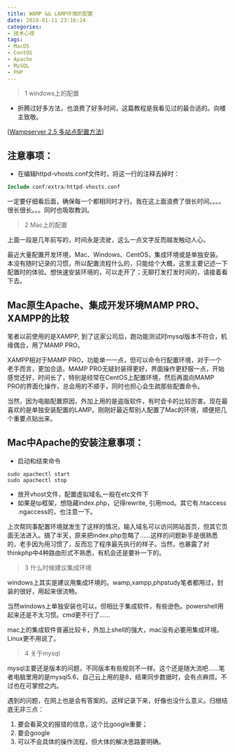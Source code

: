 ```yaml
---
title: WAMP && LAMP环境的配置
date: 2019-01-11 23:16:24
categories:
- 技术心得
tags:
- MacOS
- CentOS
- Apache
- MySQL
- PHP
---
```


> 1 windows上的配置

- 折腾过好多方法，也浪费了好多时间，这篇教程是我看见过的最合适的。向楼主致敬。

[[Wampserver 2.5 多站点配置方法](http://www.cnblogs.com/wujilong/p/5865186.html)]

## 注意事项：
- 在编辑httpd-vhosts.conf文件时，将这一行的注释去掉时：
```php
Include conf/extra/httpd-vhosts.conf 
```
一定要仔细看后面，确保每一个都相同时才行。我在这上面浪费了很长时间。。。。很长很长。。。同时也吸取教训。

> 2 Mac上的配置

上面一段是几年前写的，时间永是流驶，这么一点文字反而越发触动人心。

最近大量配置开发环境，Mac、Windows、CentOS，集成环境或是单独安装。本没有随时记录的习惯，所以配置流程什么的，只能给个大概，这里主要记述一下配置时的体验。想快速安装环境的，可以走开了；无聊打发打发时间的，请接着看下去。

##  Mac原生Apache、集成开发环境MAMP PRO、XAMPP的比较

笔者以前使用的是XAMPP, 到了这家公司后，跑功能测试时mysql版本不符合，机缘偶合，用了MAMP PRO。

XAMPP相对于MAMP PRO，功能单一一点，但可以命令行配置环境，对于一个老手而言，更加合适。MAMP PRO无疑封装得更好，界面操作更舒服一点，开始感觉还好，时间长了，特别是经常在CentOS上配置环境，然后再面向MAMP PRO的界面化操作，总会用的不顺手，同时也担心会生疏那些配置命令。

当然，因为电脑配置原因，外加上用的是盗版软件，有时会卡的比较厉害。现在最喜欢的是单独安装配置的LAMP。刚刚好最近帮别人配置了Mac的环境，顺便把几个重要点贴出来。


## Mac中Apache的安装注意事项：
  - 启动和结束命令
```
sudo apachectl start
sudo apachectl stop
```
- 放开vhost文件，配置虚拟域名,一般在etc文件下
- 如果是tp框架，想隐藏index.php，记得rewrite, 引用mod。其它有.htaccess .ngaccess的，也注意一下。

上次帮同事配置环境就发生了这样的情况，输入域名可以访问网站首页，但其它页面无法进入。搞了半天，原来把index.php忽略了……这样的问题新手是很熟悉的，老手因为用习惯了，反而忘了程序最先执行的样子。当然，也暴露了对thinkphp中4种路由形式不熟悉，有机会还是要补一下的。

> 3 什么时候建议集成环境

windows上其实是建议用集成环境的。wamp,xampp,phpstudy笔者都用过，封装的很好，用起来很流畅。

当然windows上单独安装也可以，但相比于集成软件，有些逊色。powershell用起来还是不太习惯。cmd更不行了……

mac上的集成软件普遍比较卡，外加上shell的强大，mac没有必要用集成环境。Linux更不用说了。

> 4 关于mysql

mysql主要还是版本的问题，不同版本有些规则不一样。这个还是随大流吧……笔者电脑里用的是mysql5.6，自己云上用的是8，结果同步数据时，会有点麻烦。不过也在可掌控之内。

遇到的问题，在网上也是会有答案的。这样记录下来，好像也没什么意义。归根结底无非三点：
1. 要会看英文的报错的信息，这个比google重要；
2. 要会google
3. 可以不会具体的操作流程，但大体的解决思路要明确。






















